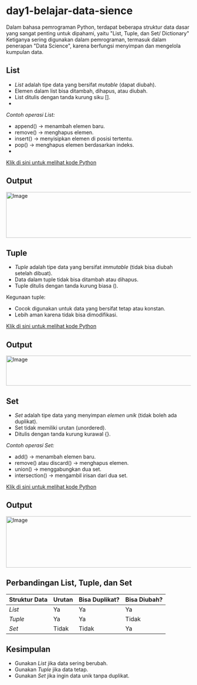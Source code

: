 # day1-belajar-data-sience

Dalam bahasa pemrograman Python, terdapat beberapa struktur data dasar yang sangat penting untuk dipahami, yaitu "List, Tuple, dan Set/ Dictionary"
Ketiganya sering digunakan dalam pemrograman, termasuk dalam penerapan "Data Science", karena berfungsi menyimpan dan mengelola kumpulan data.

## List
- *List* adalah tipe data yang bersifat *mutable* (dapat diubah).  
- Elemen dalam list bisa ditambah, dihapus, atau diubah.  
- List ditulis dengan tanda kurung siku [].
- 
*Contoh operasi List:*
- append() → menambah elemen baru.  
- remove() → menghapus elemen.  
- insert() → menyisipkan elemen di posisi tertentu.  
- pop() → menghapus elemen berdasarkan indeks.
- 
[Klik di sini untuk melihat kode Python](list-tuple-set.py)
## Output
<img width="846" height="125" alt="Image" src="https://github.com/user-attachments/assets/716ce47d-e440-4d67-aad2-ec13444f4cd5" />

## Tuple
- *Tuple* adalah tipe data yang bersifat *immutable* (tidak bisa diubah setelah dibuat).  
- Data dalam tuple tidak bisa ditambah atau dihapus.  
- Tuple ditulis dengan tanda kurung biasa ().

Kegunaan tuple:
- Cocok digunakan untuk data yang bersifat tetap atau konstan.  
- Lebih aman karena tidak bisa dimodifikasi.

[Klik di sini untuk melihat kode Python](list-tuple-set.py)
## Output
<img width="845" height="82" alt="Image" src="https://github.com/user-attachments/assets/7a94c452-111d-41a0-a5d1-3caeecd85403" />

## Set
- *Set* adalah tipe data yang menyimpan *elemen unik* (tidak boleh ada duplikat).  
- Set tidak memiliki urutan (unordered).  
- Ditulis dengan tanda kurung kurawal {}.

*Contoh operasi Set:*
- add() → menambah elemen baru.  
- remove() atau discard() → menghapus elemen.  
- union() → menggabungkan dua set.  
- intersection() → mengambil irisan dari dua set.

[Klik di sini untuk melihat kode Python](list-tuple-set.py)
## Output
<img width="839" height="140" alt="Image" src="https://github.com/user-attachments/assets/75c3695f-5c32-48bd-8114-2d028bf9f9fc" /> 

## Perbandingan List, Tuple, dan Set

| Struktur Data | Urutan | Bisa Duplikat? | Bisa Diubah? |
|---------------|--------|----------------|--------------|
| *List*      | Ya     | Ya             | Ya           |
| *Tuple*     | Ya     | Ya             | Tidak        |
| *Set*       | Tidak  | Tidak          | Ya           |

## Kesimpulan
- Gunakan *List* jika data sering berubah.  
- Gunakan *Tuple* jika data tetap.  
- Gunakan *Set* jika ingin data unik tanpa duplikat.  
